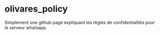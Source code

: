 # olivares_policy

Simplement une github page expliquant les règles de confidentialités pour le serveur whatsapp.